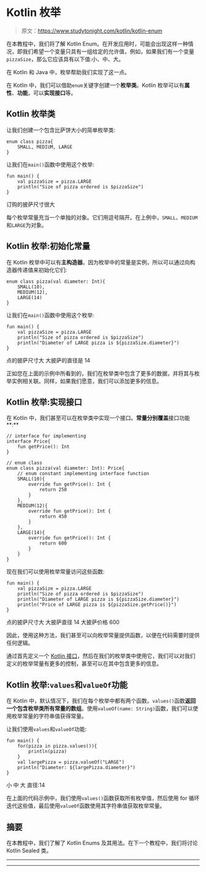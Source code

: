 # Kotlin 枚举

> 原文：<https://www.studytonight.com/kotlin/kotlin-enum>

在本教程中，我们将了解 Kotlin Enum。在开发应用时，可能会出现这样一种情况，即我们希望一个变量只具有一组给定的允许值，例如，如果我们有一个变量`pizzaSize`，那么它应该具有以下值:小、中、大。

在 Kotlin 和 Java 中，枚举帮助我们实现了这一点。

在 Kotlin 中，我们可以借助`enum`关键字创建一个**枚举类**。Kotlin 枚举可以有**属性**、**功能**，可以**实现接口**等。

## Kotlin 枚举类

让我们创建一个包含比萨饼大小的简单枚举类:

```
enum class pizza{
    SMALL, MEDIUM, LARGE
}
```

让我们在`main()`函数中使用这个枚举:

```
fun main() {
    val pizzaSize = pizza.LARGE
    println("Size of pizza ordered is $pizzaSize")
}
```

订购的披萨尺寸很大

每个枚举常量充当一个单独的对象。它们用逗号隔开。在上例中，`SMALL`、`MEDIUM`和`LARGE`为对象。

## Kotlin 枚举:初始化常量

在 Kotlin 枚举中可以有**主构造器**。因为枚举中的常量是实例，所以可以通过向构造器传递值来初始化它们:

```
enum class pizza(val diameter: Int){
    SMALL(10),
    MEDIUM(12),
    LARGE(14)
} 
```

让我们在`main()`函数中使用这个枚举:

```
fun main() {
    val pizzaSize = pizza.LARGE
    println("Size of pizza ordered is $pizzaSize")
    println("Diameter of LARGE pizza is ${pizzaSize.diameter}")
}
```

点的披萨尺寸大
大披萨的直径是 14

正如您在上面的示例中所看到的，我们在枚举类中包含了更多的数据，并将其与枚举实例相关联。同样，如果我们愿意，我们可以添加更多的信息。

## Kotlin 枚举:实现接口

在 Kotlin 中，我们甚至可以在枚举类中实现一个接口。**常量分别覆盖**接口功能**:**

```
// interface for implementing
interface Price{
    fun getPrice(): Int
}

// enum class
enum class pizza(val diameter: Int): Price{
    // enum constant implementing interface function
    SMALL(10){
        override fun getPrice(): Int {
            return 250
        }
    },
    MEDIUM(12){
        override fun getPrice(): Int {
            return 450
        }
    },
    LARGE(14){
        override fun getPrice(): Int {
            return 600
        }
    }
}
```

现在我们可以使用枚举常量访问这些函数:

```
fun main() {
    val pizzaSize = pizza.LARGE
    println("Size of pizza ordered is $pizzaSize")
    println("Diameter of LARGE pizza is ${pizzaSize.diameter}")
    println("Price of LARGE pizza is ${pizzaSize.getPrice()}")
}
```

点的披萨尺寸大
大披萨直径 14
大披萨价格 600

因此，使用这种方法，我们甚至可以向枚举常量提供函数，以便在代码需要时提供任何逻辑。

通过首先定义一个 [Kotlin 接口](https://www.studytonight.com/kotlin/kotlin-interface)，然后在我们的枚举类中使用它，我们可以对我们定义的枚举常量有更多的控制，甚至可以在其中包含更多的信息。

## Kotlin 枚举:`values`和`valueOf`功能

在 Kotlin 中，默认情况下，我们在每个枚举中都有两个函数。`values()`函数**返回一个包含枚举类所有常量的数组**。使用`valueOf(name: String)`函数，我们可以使用枚举常量的字符串值获得常量。

让我们使用`values`和`valueOf`功能:

```
fun main() {
    for(pizza in pizza.values()){
        println(pizza)
    }
    val largePizza = pizza.valueOf("LARGE")
    println("Diameter: ${largePizza.diameter}")
}
```

小
中
大
直径:14

在上面的代码示例中，我们使用`values()`函数获取所有枚举值，然后使用 for 循环迭代这些值，最后使用`valueOf`函数使用其字符串值获取枚举常量。

## 摘要

在本教程中，我们了解了 Kotlin Enums 及其用法。在下一个教程中，我们将讨论 Kotlin Sealed 类。

* * *

* * *